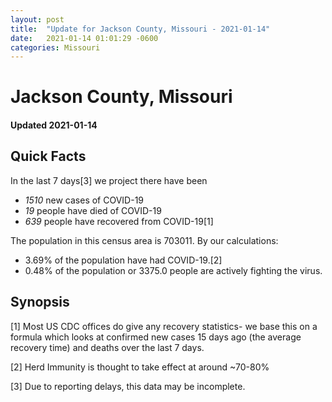 ```yaml
---
layout: post
title:  "Update for Jackson County, Missouri - 2021-01-14"
date:   2021-01-14 01:01:29 -0600
categories: Missouri
---
```


# Jackson County, Missouri
#### Updated 2021-01-14

## Quick Facts

In the last 7 days[3] we project there have been
- *1510* new cases of COVID-19
- *19* people have died of COVID-19
- *639* people have recovered from COVID-19[1]

The population in this census area is 703011. By our calculations:
- 3.69% of the population have had COVID-19.[2]
- 0.48% of the population or 3375.0 people are actively fighting the virus.

## Synopsis




[1] Most US CDC offices do give any recovery statistics- we base this on a formula which looks at confirmed new cases
15 days ago (the average recovery time) and deaths over the last 7 days.

[2] Herd Immunity is thought to take effect at around ~70-80%

[3] Due to reporting delays, this data may be incomplete.
 
    